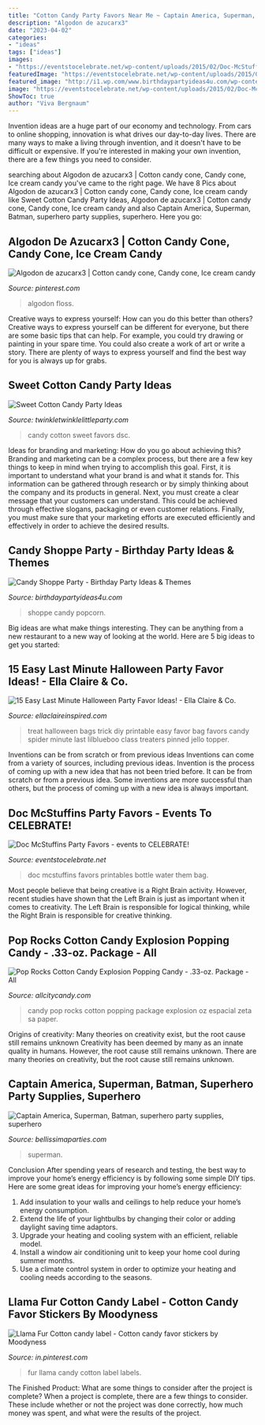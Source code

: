 ```yaml
---
title: "Cotton Candy Party Favors Near Me ~ Captain America, Superman, Batman, Superhero Party Supplies, Superhero"
description: "Algodon de azucarx3"
date: "2023-04-02"
categories:
- "ideas"
tags: ["ideas"]
images:
- "https://eventstocelebrate.net/wp-content/uploads/2015/02/Doc-McStuffins-Party-Ideas-eventstocelebrate.net_.jpg"
featuredImage: "https://eventstocelebrate.net/wp-content/uploads/2015/02/Doc-McStuffins-Party-Ideas-eventstocelebrate.net_.jpg"
featured_image: "http://i1.wp.com/www.birthdaypartyideas4u.com/wp-content/uploads/2015/01/popcorn-sign.jpg"
image: "https://eventstocelebrate.net/wp-content/uploads/2015/02/Doc-McStuffins-Party-Ideas-eventstocelebrate.net_.jpg"
ShowToc: true
author: "Viva Bergnaum"
---
```



Invention ideas are a huge part of our economy and technology. From cars to online shopping, innovation is what drives our day-to-day lives. There are many ways to make a living through invention, and it doesn't have to be difficult or expensive. If you're interested in making your own invention, there are a few things you need to consider.

	

		
searching about Algodon de azucarx3 | Cotton candy cone, Candy cone, Ice cream candy you've came to the right page. We have 8 Pics about Algodon de azucarx3 | Cotton candy cone, Candy cone, Ice cream candy like Sweet Cotton Candy Party Ideas, Algodon de azucarx3 | Cotton candy cone, Candy cone, Ice cream candy and also Captain America, Superman, Batman, superhero party supplies, superhero. Here you go:
		
    
## Algodon De Azucarx3 | Cotton Candy Cone, Candy Cone, Ice Cream Candy

<img loading=lazy src="https://i.pinimg.com/originals/58/e4/da/58e4da387e91d346d8a2ca95ebcdd148.jpg" onerror="this.onerror=null;this.src='https://tse1.mm.bing.net/th?id=OIP.tcyY-QDA3QKcSAJCzWaroQHaGW&amp;pid=15.1';" alt="Algodon de azucarx3 | Cotton candy cone, Candy cone, Ice cream candy">

_Source: pinterest.com_

>algodon floss. 

	

Creative ways to express yourself: How can you do this better than others?
Creative ways to express yourself can be different for everyone, but there are some basic tips that can help. For example, you could try drawing or painting in your spare time. You could also create a work of art or write a story. There are plenty of ways to express yourself and find the best way for you is always up for grabs.

    
## Sweet Cotton Candy Party Ideas

<img loading=lazy src="https://i1.wp.com/www.twinkletwinklelittleparty.com/wp-content/uploads/2016/03/DSC_0284.jpg" onerror="this.onerror=null;this.src='https://tse2.mm.bing.net/th?id=OIP.FMqDx4CaP66-BGpoKIYKEwHaLH&amp;pid=15.1';" alt="Sweet Cotton Candy Party Ideas">

_Source: twinkletwinklelittleparty.com_

>candy cotton sweet favors dsc. 

	

Ideas for branding and marketing: How do you go about achieving this?
Branding and marketing can be a complex process, but there are a few key things to keep in mind when trying to accomplish this goal. First, it is important to understand what your brand is and what it stands for. This information can be gathered through research or by simply thinking about the company and its products in general. Next, you must create a clear message that your customers can understand. This could be achieved through effective slogans, packaging or even customer relations. Finally, you must make sure that your marketing efforts are executed efficiently and effectively in order to achieve the desired results.

    
## Candy Shoppe Party - Birthday Party Ideas &amp; Themes

<img loading=lazy src="http://i1.wp.com/www.birthdaypartyideas4u.com/wp-content/uploads/2015/01/popcorn-sign.jpg" onerror="this.onerror=null;this.src='https://tse1.mm.bing.net/th?id=OIP.K2FGrBmajHFjyesihheBlgAAAA&amp;pid=15.1';" alt="Candy Shoppe Party - Birthday Party Ideas &amp; Themes">

_Source: birthdaypartyideas4u.com_

>shoppe candy popcorn. 

	

Big ideas are what make things interesting. They can be anything from a new restaurant to a new way of looking at the world. Here are 5 big ideas to get you started: 

    
## 15 Easy Last Minute Halloween Party Favor Ideas! - Ella Claire &amp; Co.

<img loading=lazy src="https://www.ellaclaireinspired.com/wp-content/uploads/2014/10/Free-Printable-Treat-Bags.jpg" onerror="this.onerror=null;this.src='https://tse4.mm.bing.net/th?id=OIP.IaTUKcEm30QgwmurUsb-iAHaE8&amp;pid=15.1';" alt="15 Easy Last Minute Halloween Party Favor Ideas! - Ella Claire &amp; Co.">

_Source: ellaclaireinspired.com_

>treat halloween bags trick diy printable easy favor bag favors candy spider minute last lilblueboo class treaters pinned jello topper. 

	

Inventions can be from scratch or from previous ideas
Inventions can come from a variety of sources, including previous ideas. Invention is the process of coming up with a new idea that has not been tried before. It can be from scratch or from a previous idea. Some inventions are more successful than others, but the process of coming up with a new idea is always important.

    
## Doc McStuffins Party Favors - Events To CELEBRATE!

<img loading=lazy src="https://eventstocelebrate.net/wp-content/uploads/2015/02/Doc-McStuffins-Party-Ideas-eventstocelebrate.net_.jpg" onerror="this.onerror=null;this.src='https://tse3.mm.bing.net/th?id=OIP.d1FOB4EdB4Jf0dfw4leQcgHaJ5&amp;pid=15.1';" alt="Doc McStuffins Party Favors - events to CELEBRATE!">

_Source: eventstocelebrate.net_

>doc mcstuffins favors printables bottle water them bag. 

	

Most people believe that being creative is a Right Brain activity. However, recent studies have shown that the Left Brain is just as important when it comes to creativity. The Left Brain is responsible for logical thinking, while the Right Brain is responsible for creative thinking.

    
## Pop Rocks Cotton Candy Explosion Popping Candy - .33-oz. Package - All

<img loading=lazy src="http://cdn.shopify.com/s/files/1/0972/7116/products/all-city-candy-pop-rocks-cotton-candy-explosion-popping-candy-33-oz-package-novelty-pop-rocks-zeta-espacial-sa-1-package-593022_600x.jpg?v=1557257875" onerror="this.onerror=null;this.src='https://tse3.mm.bing.net/th?id=OIP.sQ1m6t3BDJZUxQpNhXJmWgHaHa&amp;pid=15.1';" alt="Pop Rocks Cotton Candy Explosion Popping Candy - .33-oz. Package - All">

_Source: allcitycandy.com_

>candy pop rocks cotton popping package explosion oz espacial zeta sa paper. 

	

Origins of creativity: Many theories on creativity exist, but the root cause still remains unknown
Creativity has been deemed by many as an innate quality in humans. However, the root cause still remains unknown. There are many theories on creativity, but the root cause still remains unknown.

    
## Captain America, Superman, Batman, Superhero Party Supplies, Superhero

<img loading=lazy src="https://cdn.shopify.com/s/files/1/2260/3903/products/CAPTIN_AMERICA3.jpg?v=1507301700" onerror="this.onerror=null;this.src='https://tse4.mm.bing.net/th?id=OIP.l0EEH36ZW4ZA0YD_BkB5NQHaJ4&amp;pid=15.1';" alt="Captain America, Superman, Batman, superhero party supplies, superhero">

_Source: bellissimaparties.com_

>superman. 

	

Conclusion
After spending years of research and testing, the best way to improve your home’s energy efficiency is by following some simple DIY tips. Here are some great ideas for improving your home’s energy efficiency: 
1. Add insulation to your walls and ceilings to help reduce your home’s energy consumption. 
2. Extend the life of your lightbulbs by changing their color or adding daylight saving time adaptors. 
3. Upgrade your heating and cooling system with an efficient, reliable model. 
4. Install a window air conditioning unit to keep your home cool during summer months. 
5. Use a climate control system in order to optimize your heating and cooling needs according to the seasons.

    
## Llama Fur Cotton Candy Label - Cotton Candy Favor Stickers By Moodyness

<img loading=lazy src="https://i.pinimg.com/736x/31/a6/b2/31a6b2340c933e456ae84514979ce4e2.jpg" onerror="this.onerror=null;this.src='https://tse4.mm.bing.net/th?id=OIP.GFLH79ddCJndu_8WE6M1KAHaHa&amp;pid=15.1';" alt="Llama Fur Cotton candy label - Cotton candy favor stickers by Moodyness">

_Source: in.pinterest.com_

>fur llama candy cotton label labels. 

	

The Finished Product: What are some things to consider after the project is complete?
When a project is complete, there are a few things to consider. These include whether or not the project was done correctly, how much money was spent, and what were the results of the project.

